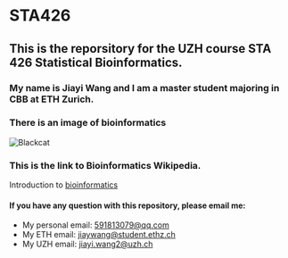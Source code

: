 # STA426

## __This is the reporsitory for the UZH course STA 426 Statistical Bioinformatics.__

### My name is **Jiayi Wang** and I am a master student majoring in **CBB** at **ETH Zurich**. 

### There is an image of bioinformatics
![Blackcat](https://microbenotes.com/wp-content/uploads/2018/12/Bioinformatics-Introduction-and-Applications.jpg)

### This is the link to Bioinformatics Wikipedia. 
Introduction to [bioinformatics](https://en.wikipedia.org/wiki/Bioinformatics)

#### If you have any question with this repository, please email me:
* My personal email: 591813079@qq.com
* My ETH email: jiaywang@student.ethz.ch
* My UZH email: jiayi.wang2@uzh.ch
